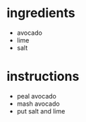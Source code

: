 # ingredients
- avocado
- lime
- salt
# instructions
- peal avocado
- mash avocado
- put salt and lime 
